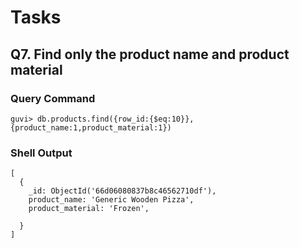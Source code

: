 # Tasks

## Q7. Find only the product name and product material

### Query Command

```console
guvi> db.products.find({row_id:{$eq:10}},{product_name:1,product_material:1})
```

### Shell Output

```console
[
  {
    _id: ObjectId('66d06080837b8c46562710df'),
    product_name: 'Generic Wooden Pizza',
    product_material: 'Frozen',

  }
]
```
